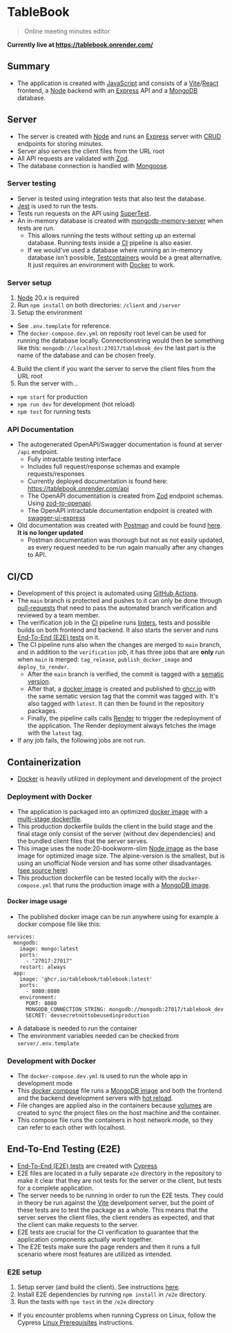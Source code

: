 # TableBook

> Online meeting minutes editor

**Currently live at https://tablebook.onrender.com/**

## Summary

- The application is created with [JavaScript](https://developer.mozilla.org/en-US/docs/Web/javascript) and consists of a [Vite](https://vitejs.dev/)/[React](https://react.dev/) frontend, a [Node](https://nodejs.org/en) backend with an [Express](https://expressjs.com/) API and a [MongoDB](https://www.mongodb.com/) database.

## Server

- The server is created with [Node](https://nodejs.org/en) and runs an [Express](https://expressjs.com/) server with [CRUD](https://www.freecodecamp.org/news/crud-operations-explained/) endpoints for storing minutes.
- Server also serves the client files from the URL root
- All API requests are validated with [Zod](https://zod.dev/).
- The database connection is handled with [Mongoose](https://mongoosejs.com/).

### Server testing

- Server is tested using integration tests that also test the database.
- [Jest](https://jestjs.io/) is used to run the tests.
- Tests run requests on the API using [SuperTest](https://www.npmjs.com/package/supertest).
- An in-memory database is created with [mongodb-memory-server](https://github.com/nodkz/mongodb-memory-server) when tests are run.
  - This allows running the tests without setting up an external database. Running tests inside a [CI](https://www.geeksforgeeks.org/what-is-ci-cd/) pipeline is also easier.
  - If we would've used a database where running an in-memory database isn't
  possible, [Testcontainers](https://testcontainers.com/) would be a great alternative. It just requires an environment with [Docker](https://www.docker.com/) to work.

### Server setup
1. [Node](https://nodejs.org/en) 20.x is required
2. Run `npm install` on both directories: `/client` and `/server`
3. Setup the environment
  - See `.env.template` for reference.
  - The `docker-compose.dev.yml` on reposity root level can be used for running the database locally. Connectionstring would then be something like this: `mongodb://localhost:27017/tablebook_dev` the last part is the name of the database and can be chosen freely.
4. Build the client if you want the server to serve the client files from the URL root
5. Run the server with...
  - `npm start` for production
  - `npm run dev` for development (hot reload)
  - `npm test` for running tests

### API Documentation

- The autogenerated OpenAPI/Swagger documentation is found at server `/api` endpoint.
  - Fully intractable testing interface
  - Includes full request/response schemas and example requests/responses
  - Currently deployed documentation is found here: https://tablebook.onrender.com/api
  - The OpenAPI documentation is created from [Zod](https://zod.dev/) endpoint schemas. Using [zod-to-openapi](https://www.npmjs.com/package/@asteasolutions/zod-to-openapi).
  - The OpenAPI intractable documentation endpoint is created with [swagger-ui-express](https://www.npmjs.com/package/swagger-ui-express)
- Old documentation was created with [Postman](https://www.postman.com/) and could be found [here](https://documenter.getpostman.com/view/24955418/2sA2xmUqFr). **It is no longer updated**
  - Postman documentation was thorough but not as not easily updated, as every request needed to be run again manually after any changes to API.



## CI/CD

- Development of this project is automated using [GitHub Actions](https://docs.github.com/en/actions).
- The `main` branch is protected and pushes to it can only be done through [pull-requests](https://docs.github.com/en/pull-requests) that need to pass the automated branch verification and reviewed by a team member.
- The verification job in the [CI](https://www.geeksforgeeks.org/what-is-ci-cd/) pipeline runs [linters](https://www.testim.io/blog/what-is-a-linter-heres-a-definition-and-quick-start-guide/), tests and possible builds on both frontend and backend. It also starts the server and runs [End-To-End (E2E) tests](https://katalon.com/resources-center/blog/end-to-end-e2e-testing) on it.
- The CI pipeline runs also when the changes are merged to `main` branch, and in addition to the `verification` job, it has three jobs that are **only** run when `main` is merged: `tag_release`, `publish_docker_image` and `deploy_to_render`.
  - After the `main` branch is verified, the commit is tagged with a [sematic version](https://www.geeksforgeeks.org/introduction-semantic-versioning/).
  - After that, a [docker image](https://www.techtarget.com/searchitoperations/definition/Docker-image) is created and published to [ghcr.io](https://docs.github.com/en/packages/working-with-a-github-packages-registry/working-with-the-container-registry) with the same sematic version tag that the commit was tagged with. It's also tagged with `latest`. It can then be found in the repository packages.
  - Finally, the pipeline calls calls [Render](https://render.com/) to trigger the redeployment of the application. The Render deployment always fetches the image with the `latest` tag.
- If any job fails, the following jobs are not run.

## Containerization

- [Docker](https://www.docker.com/) is heavily utilized in deployment and development of the project

### Deployment with Docker

- The application is packaged into an optimized [docker image](https://www.techtarget.com/searchitoperations/definition/Docker-image) with a [multi-stage dockerfile](https://docs.docker.com/build/building/multi-stage/).
- This production dockerfile builds the client in the build stage and the final stage only consist of the server (without dev dependencies) and the bundled client files that the server serves.
- This image uses the node:20-bookworm-slim [Node image](https://hub.docker.com/_/node/) as the base image for optimized image size. The alpine-version is the smallest, but is using an unofficial Node version and has some other disadvantages. ([see source here](https://snyk.io/blog/choosing-the-best-node-js-docker-image/))
- This production dockerfile can be tested locally with the `docker-compose.yml` that runs the production image with a [MongoDB image](https://hub.docker.com/_/mongo/).

#### Docker image usage

- The published docker image can be run anywhere using for example a docker compose file like this:

```
services:
  mongodb:
    image: mongo:latest
    ports:
      - "27017:27017"
    restart: always
  app:
    image: 'ghcr.io/tablebook/tablebook:latest'
    ports:
      - 8080:8080
    environment:
      PORT: 8080
      MONGODB_CONNECTION_STRING: mongodb://mongodb:27017/tablebook_dev
      SECRET: devsecretnottobeusedinproduction
```
- A database is needed to run the container
- The environment variables needed can be checked from `server/.env.template`

### Development with Docker

- The `docker-compose.dev.yml` is used to run the whole app in development mode
- This [docker compose](https://docs.docker.com/compose/) file runs a [MongoDB image](https://hub.docker.com/_/mongo/) and both the frontend and the backend development servers with [hot reload](https://stackoverflow.com/a/43246550/23066817).
- File changes are applied also in the containers because [volumes](https://docs.docker.com/storage/volumes/) are created to sync the project files on the host machine and the container.
- This compose file runs the containers in host network mode, so they can refer to each other with localhost.


## End-To-End Testing (E2E)

- [End-To-End (E2E) tests](https://katalon.com/resources-center/blog/end-to-end-e2e-testing) are created with [Cypress](https://www.cypress.io/)
- E2E files are located in a fully separate `e2e` directory in the repository to make it clear that they are not tests for the server or the client, but tests for a complete application.
- The server needs to be running in order to run the E2E tests. They could in theory be run against the [Vite](https://vitejs.dev/) develpoment server, but the point of these tests are to test the package as a whole. This means that the server serves the client files, the client renders as expected, and that the client can make requests to the server.
- E2E tests are crucial for the CI verification to guarantee that the application components actually work together.
- The E2E tests make sure the page renders and then it runs a full scenario where most features are utilized as intended.

### E2E setup

1. Setup server (and build the client). See instructions [here](#server-setup).
2. Install E2E dependencies by running `npm install` in `/e2e` directory.
4. Run the tests with `npm test` in the `/e2e` directory
  - If you encounter problems when running Cypress on Linux, follow the Cypress [Linux Prerequisites](https://docs.cypress.io/guides/getting-started/installing-cypress#Linux-Prerequisites) instructions.

